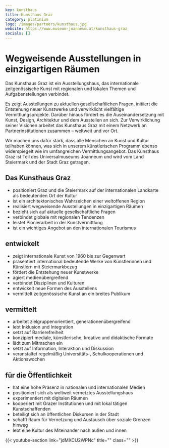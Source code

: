 ```yaml
---
key: kunsthaus
title: Kunsthaus Graz
category: platinium
logo: /images/partners/kunsthaus.jpg
website: https://www.museum-joanneum.at/kunsthaus-graz
socials: []
---
```

# Wegweisende Ausstellungen in einzigartigen Räumen

Das Kunsthaus Graz ist ein Ausstellungshaus, das internationale zeitgenössische Kunst mit regionalen und lokalen Themen und Aufgabenstellungen verbindet.

Es zeigt Ausstellungen zu aktuellen gesellschaftlichen Fragen, initiiert die Entstehung neuer Kunstwerke und verwirklicht vielfältige Vermittlungsprojekte. Darüber hinaus fördert es die Auseinandersetzung mit Kunst, Design, Architektur und dem Ausstellen an sich. Zur Verwirklichung seiner Visionen arbeitet das Kunsthaus Graz mit einem Netzwerk an Partnerinstitutionen zusammen – weltweit und vor Ort.

Wir machen uns dafür stark, dass alle Menschen an Kunst und Kultur teilhaben können, was sich in unserem künstlerischen Programm ebenso widerspiegelt wie im umfangreichen Vermittlungsangebot. Das Kunsthaus Graz ist Teil des Universalmuseums Joanneum und wird vom Land Steiermark und der Stadt Graz getragen.

## Das Kunsthaus Graz

* positioniert Graz und die Steiermark auf der internationalen Landkarte als bedeutenden Ort der Kultur
* ist ein architektonisches Wahrzeichen einer weltoffenen Region
* realisiert wegweisende Ausstellungen in einzigartigen Räumen
* bezieht sich auf aktuelle gesellschaftliche Fragen
* verbindet globale mit regionalen Tendenzen
* leistet Pionierarbeit in der Kunstvermittlung
* ist ein wichtiges Angebot an den internationalen Tourismus

## entwickelt

* zeigt internationale Kunst von 1960 bis zur Gegenwart
* präsentiert international bedeutende Werke von Künstlerinnen und Künstlern mit Steiermarkbezug
* fördert die Entstehung neuer Kunstwerke
* agiert medienübergreifend
* verbindet Disziplinen und Kulturen
* entwickelt neue Formen des Ausstellens
* vermittelt zeitgenössische Kunst an ein breites Publikum

## vermittelt

* arbeitet zielgruppenorientiert, generationenübergreifend
* lebt Inklusion und Integration
* setzt auf Barrierefreiheit
* konzipiert mediale, künstlerische, kreative und didaktische Formate
* lädt zum Mitmachen ein
* setzt auf Information, Interaktion und Diskussion
* veranstaltet regelmäßig Universitäts-, Schulkooperationen und Aktionswochen

## für die Öffentlichkeit

* hat eine hohe Präsenz in nationalen und internationalen Medien
* positioniert sich als weltweit vernetztes Ausstellungshaus
* experimentiert mit digitalen Räumen
* kooperiert mit Grazer Institutionen und mit lokal tätigen Kunstschaffenden
* beteiligt sich an öffentlichen Diskursen in der Stadt
* schafft Raum für Vernetzung und Austausch über soziale Grenzen hinweg
* lebt eine Kultur des Miteinander nach außen und innen

{{< youtube-section link="jdMXCU2WPNc" title="" class="" >}}
